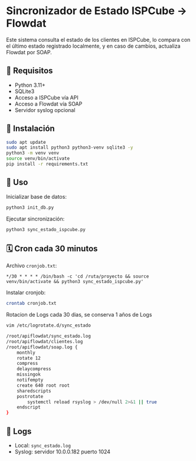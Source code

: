 
# Sincronizador de Estado ISPCube → Flowdat

Este sistema consulta el estado de los clientes en ISPCube, lo compara con el último estado registrado localmente, y en caso de cambios, actualiza Flowdat por SOAP.

## 🧱 Requisitos

- Python 3.11+
- SQLite3
- Acceso a ISPCube vía API
- Acceso a Flowdat vía SOAP
- Servidor syslog opcional

## 🔧 Instalación

```bash
sudo apt update
sudo apt install python3 python3-venv sqlite3 -y
python3 -m venv venv
source venv/bin/activate
pip install -r requirements.txt
```

## 🚀 Uso

Inicializar base de datos:

```bash
python3 init_db.py
```

Ejecutar sincronización:

```bash
python3 sync_estado_ispcube.py
```

## 🗓️ Cron cada 30 minutos

Archivo `cronjob.txt`:
```cron
*/30 * * * * /bin/bash -c 'cd /ruta/proyecto && source venv/bin/activate && python3 sync_estado_ispcube.py'
```

Instalar cronjob:

```bash
crontab cronjob.txt
```

Rotacion de Logs cada 30 dias, se conserva 1 años de Logs

```bash
vim /etc/logrotate.d/sync_estado

/root/apiflowdat/sync_estado.log
/root/apiflowdat/clientes.log
/root/apiflowdat/soap.log {
    monthly
    rotate 12
    compress
    delaycompress
    missingok
    notifempty
    create 640 root root
    sharedscripts
    postrotate
        systemctl reload rsyslog > /dev/null 2>&1 || true
    endscript
}

```

## 📄 Logs

- Local: `sync_estado.log`
- Syslog: servidor 10.0.0.182 puerto 1024
